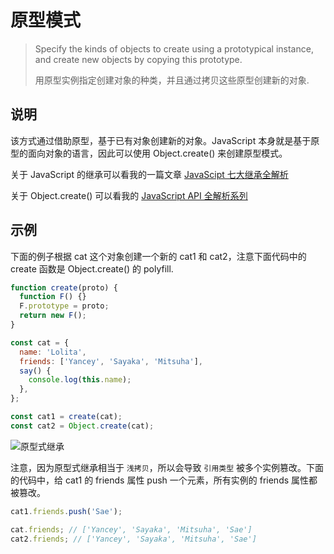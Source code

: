 # 原型模式

> Specify the kinds of objects to create using a prototypical instance, and create new objects by copying this prototype. 
>
> 用原型实例指定创建对象的种类，并且通过拷贝这些原型创建新的对象.

## 说明

该方式通过借助原型，基于已有对象创建新的对象。JavaScript 本身就是基于原型的面向对象的语言，因此可以使用 Object.create() 来创建原型模式。

关于 JavaScript 的继承可以看我的一篇文章 [JavaScipt 七大继承全解析](https://github.com/YanceyOfficial/interview/blob/master/JavaScript/JavaScript%20%E4%B8%83%E5%A4%A7%E7%BB%A7%E6%89%BF%E5%85%A8%E8%A7%A3%E6%9E%90.md)

关于 Object.create() 可以看我的 [JavaScript API 全解析系列](https://js.yanceyleo.com/ECMAScript/Object/Object.create.html)

## 示例

下面的例子根据 cat 这个对象创建一个新的 cat1 和 cat2，注意下面代码中的 create 函数是 Object.create() 的 polyfill.

```js
function create(proto) {
  function F() {}
  F.prototype = proto;
  return new F();
}

const cat = {
  name: 'Lolita',
  friends: ['Yancey', 'Sayaka', 'Mitsuha'],
  say() {
    console.log(this.name);
  },
};

const cat1 = create(cat);
const cat2 = Object.create(cat);
```

![原型式继承](https://yancey-assets.oss-cn-beijing.aliyuncs.com/nani.jpg)

注意，因为原型式继承相当于 `浅拷贝`，所以会导致 `引用类型` 被多个实例篡改。下面的代码中，给 cat1 的 friends 属性 push 一个元素，所有实例的 friends 属性都被篡改。

```js
cat1.friends.push('Sae');

cat.friends; // ['Yancey', 'Sayaka', 'Mitsuha', 'Sae']
cat2.friends; // ['Yancey', 'Sayaka', 'Mitsuha', 'Sae']
```

